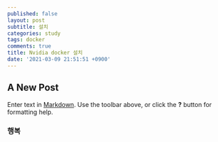 ```yaml
---
published: false
layout: post
subtitle: 설치
categories: study
tags: docker
comments: true
title: Nvidia docker 설치
date: '2021-03-09 21:51:51 +0900'
---
```

## A New Post

Enter text in [Markdown](http://daringfireball.net/projects/markdown/). Use the toolbar above, or click the **?** button for formatting help.
### 행복
